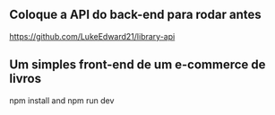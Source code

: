 ## Coloque a API do back-end para rodar antes
https://github.com/LukeEdward21/library-api

## Um simples front-end de um e-commerce de livros
npm install and 
npm run dev